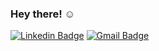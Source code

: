 ### Hey there! :relaxed:

[![Linkedin Badge](https://img.shields.io/badge/-LinkedIn-blue?style=flat-square&logo=Linkedin&logoColor=white&link=https://www.linkedin.com/in/hedenica/)](https://www.linkedin.com/in/emersondevelops/) [![Gmail Badge](https://img.shields.io/badge/-Gmail-c14438?style=flat-square&logo=Gmail&logoColor=white&link=mailto:emersondevelops@gmail.com)](mailto:emersondevelops@gmail.com)
